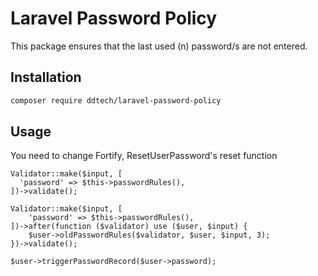 # Laravel Password Policy

This package ensures that the last used (n) password/s are not entered. 

## Installation

```bash
composer require ddtech/laravel-password-policy
```

## Usage

You need to change Fortify, ResetUserPassword's reset function

```  
Validator::make($input, [
  'password' => $this->passwordRules(),
])->validate();
```

```
Validator::make($input, [
    'password' => $this->passwordRules(),
])->after(function ($validator) use ($user, $input) {
    $user->oldPasswordRules($validator, $user, $input, 3);
})->validate();

$user->triggerPasswordRecord($user->password);

```
